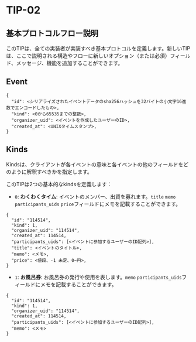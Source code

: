 # TIP-02

## 基本プロトコルフロー説明

このTIPは、全ての実装者が実装すべき基本プロトコルを定義します。新しいTIPは、ここで説明される構造やフローに新しいオプション（または必須）フィールド、メッセージ、機能を追加することができます。

## Event

```jsonc
{
  "id": <シリアライズされたイベントデータのsha256ハッシュを32バイトの小文字16進数でエンコードしたもの>,
  "kind": <0から65535までの整数>,
  "organizer_uid": <イベントを作成したユーザーのID>,
  "created_at": <UNIXタイムスタンプ>,
}
```

## Kinds

Kindsは、クライアントが各イベントの意味と各イベントの他のフィールドをどのように解釈すべきかを指定します。

このTIPは2つの基本的なkindsを定義します：

- `0`: **わくわくタイム**: イベントのメンバー、出資を募れます。`title` `memo` `participants_uids` `price`フィールドにメモを記載することができます。

```jsonc
{
  "id": "114514",
  "kind": 1,
  "organizer_uid": "114514",
  "created_at": 114514,
  "participants_uids": [<イベントに参加するユーザーのID配列>],
  "title": <イベントのタイトル>,
  "memo": <メモ>,
  "price": <値段、-1 未定、0~円>,
}
```

- `1`: **お風呂券**: お風呂券の発行や使用を表します。`memo` `participants_uids`フィールドにメモを記載することができます。

```jsonc
{
  "id": "114514",
  "kind": 1,
  "organizer_uid": "114514",
  "created_at": 114514,
  "participants_uids": [<イベントに参加するユーザーのID配列>],
  "memo": <メモ>
}
```
